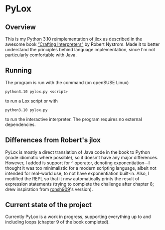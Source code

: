 # PyLox

## Overview

This is my Python 3.10 reimplementation of jlox as described in the awesome book [“Crafting Interpreters”](https://craftinginterpreters.com/) by Robert Nystrom. Made it to better understand the principles behind language implementation, since I'm not particularly comfortable with Java.

## Running

The program is run with the command (on openSUSE Linux)

    python3.10 pylox.py <script>

to run a Lox script or with

    python3.10 pylox.py

to run the interactive interpreter. The program requires no external dependencies.

## Differences from Robert's jlox

PyLox is mostly a direct translation of Java code in the book to Python (made idiomatic where possible), so it doesn't have any major differences. However, I added is support for `^` operator, denoting exponentiation—I thought it was too minimalistic for a modern scripting language, albeit not intended for real-world use, to not have exponentiation built-in. Also, I modified the REPL so that it now automatically prints the result of expression statements (trying to complete the challenge after chapter 8; drew inspiration from [ronsh909](https://github.com/ronsh909)'s version). 

## Current state of the project

Currently PyLox is a work in progress, supporting everything up to and including loops (chapter 9 of the book completed).
